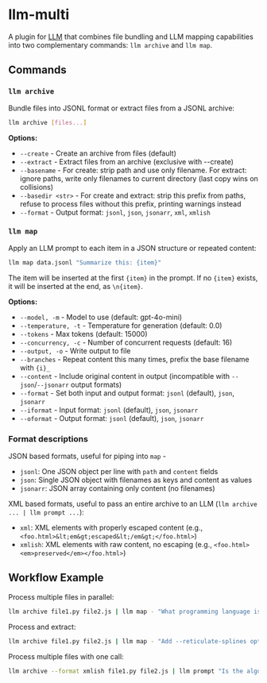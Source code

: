 # llm-multi

A plugin for [LLM](https://llm.datasette.io/) that combines file bundling and LLM mapping capabilities into two complementary commands: `llm archive` and `llm map`.

## Commands

### `llm archive`

Bundle files into JSONL format or extract files from a JSONL archive:

```bash
llm archive [files...]
```

**Options:**

- `--create` - Create an archive from files (default)
- `--extract` - Extract files from an archive (exclusive with --create)
- `--basename` - For create: strip path and use only filename. For extract: ignore paths, write only filenames to current directory (last copy wins on collisions)
- `--basedir <str>` - For create and extract: strip this prefix from paths, refuse to process files without this prefix, printing warnings instead
- `--format` - Output format: `jsonl`, `json`, `jsonarr`, `xml`, `xmlish`

### `llm map`

Apply an LLM prompt to each item in a JSON structure or repeated content:

```bash
llm map data.jsonl "Summarize this: {item}"
```

The item will be inserted at the first `{item}` in the prompt. If no `{item}` exists, it will be inserted at the end, as `\n{item}`.

**Options:**

- `--model, -m` - Model to use (default: gpt-4o-mini)
- `--temperature, -t` - Temperature for generation (default: 0.0)
- `--tokens` - Max tokens (default: 15000)
- `--concurrency, -c` - Number of concurrent requests (default: 16)
- `--output, -o` - Write output to file
- `--branches` - Repeat content this many times, prefix the base filename with `{i}_`
- `--content` - Include original content in output (incompatible with `--json`/`--jsonarr` output formats)
- `--format` - Set both input and output format: `jsonl` (default), `json`, `jsonarr`
- `--iformat` - Input format: `jsonl` (default), `json`, `jsonarr`
- `--oformat` - Output format: `jsonl` (default), `json`, `jsonarr`

### Format descriptions

JSON based formats, useful for piping into `map` -

- `jsonl`: One JSON object per line with `path` and `content` fields
- `json`: Single JSON object with filenames as keys and content as values
- `jsonarr`: JSON array containing only content (no filenames)

XML based formats, useful to pass an entire archive to an LLM (`llm archive ... | llm prompt ...`):

- `xml`: XML elements with properly escaped content (e.g., `<foo.html>&lt;em&gt;escaped&lt;/em&gt;</foo.html>`)
- `xmlish`: XML elements with raw content, no escaping (e.g., `<foo.html><em>preserved</em></foo.html>`)

## Workflow Example

Process multiple files in parallel:

```bash
llm archive file1.py file2.js | llm map - "What programming language is this?"
```

Process and extract:

```bash
llm archive file1.py file2.js | llm map - "Add --reticulate-splines option" | llm archive --extract
```

Process multiple files with one call:

```bash
llm archive --format xmlish file1.py file2.js | llm prompt "Is the algorithm identical in both files"
```
